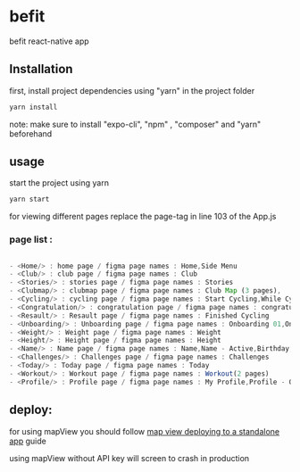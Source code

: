# befit

befit react-native app 

## Installation

first, install project dependencies using "yarn" in the project folder

```bash
yarn install
```

note: make sure to install "expo-cli", "npm" , "composer" and "yarn"  beforehand

## usage

start the project using yarn

```bash
yarn start
```

for viewing different pages replace the page-tag in line 103 of the App.js

### page list :
```javascript

- <Home/> : home page / figma page names : Home,Side Menu
- <Club/> : club page / figma page names : Club
- <Stories/> : stories page / figma page names : Stories
- <Clubmap/> : clubmap page / figma page names : Club Map (3 pages),
- <Cycling/> : cycling page / figma page names : Start Cycling,While Cycling,Stop Cycling (2 pages)
- <Congratulation/> : congratulation page / figma page names : congratulations
- <Resault/> : Resault page / figma page names : Finished Cycling
- <Unboarding/> : Unboarding page / figma page names : Onboarding 01,Onboarding 02,Onboarding 03,Onboarding 04,Onboarding 05
- <Weight/> : Weight page / figma page names : Weight
- <Height/> : Height page / figma page names : Height
- <Name/> : Name page / figma page names : Name,Name - Active,Birthday,Birthday - Active
- <Challenges/> : Challenges page / figma page names : Challenges
- <Today/> : Today page / figma page names : Today
- <Workout/> : Workout page / figma page names : Workout(2 pages)
- <Profile/> : Profile page / figma page names : My Profile,Profile - Others,Profile - Others - Stories

```
## deploy:

for using mapView you should follow [map view deploying to a standalone app](https://docs.expo.io/versions/latest/sdk/map-view/#deploying-to-a-standalone-app-on-android) guide

using mapView without API key will screen to crash in production